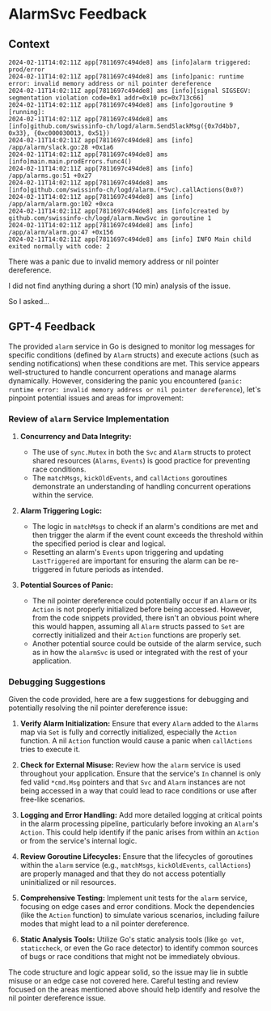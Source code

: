 # AlarmSvc Feedback
## Context
```
2024-02-11T14:02:11Z app[7811697c494de8] ams [info]alarm triggered: prod/error
2024-02-11T14:02:11Z app[7811697c494de8] ams [info]panic: runtime error: invalid memory address or nil pointer dereference
2024-02-11T14:02:11Z app[7811697c494de8] ams [info][signal SIGSEGV: segmentation violation code=0x1 addr=0x10 pc=0x713c66]
2024-02-11T14:02:11Z app[7811697c494de8] ams [info]goroutine 9 [running]:
2024-02-11T14:02:11Z app[7811697c494de8] ams [info]github.com/swissinfo-ch/logd/alarm.SendSlackMsg({0x7d4bb7, 0x33}, {0xc000030013, 0x51})
2024-02-11T14:02:11Z app[7811697c494de8] ams [info]     /app/alarm/slack.go:28 +0x1a6
2024-02-11T14:02:11Z app[7811697c494de8] ams [info]main.main.prodErrors.func4()
2024-02-11T14:02:11Z app[7811697c494de8] ams [info]     /app/alarms.go:51 +0x27
2024-02-11T14:02:11Z app[7811697c494de8] ams [info]github.com/swissinfo-ch/logd/alarm.(*Svc).callActions(0x0?)
2024-02-11T14:02:11Z app[7811697c494de8] ams [info]     /app/alarm/alarm.go:102 +0xca
2024-02-11T14:02:11Z app[7811697c494de8] ams [info]created by github.com/swissinfo-ch/logd/alarm.NewSvc in goroutine 1
2024-02-11T14:02:11Z app[7811697c494de8] ams [info]     /app/alarm/alarm.go:47 +0x156
2024-02-11T14:02:11Z app[7811697c494de8] ams [info] INFO Main child exited normally with code: 2
```
There was a panic due to invalid memory address or nil pointer dereference.

I did not find anything during a short (10 min) analysis of the issue.

So I asked...

## GPT-4 Feedback

The provided `alarm` service in Go is designed to monitor log messages for specific conditions (defined by `Alarm` structs) and execute actions (such as sending notifications) when these conditions are met. This service appears well-structured to handle concurrent operations and manage alarms dynamically. However, considering the panic you encountered (`panic: runtime error: invalid memory address or nil pointer dereference`), let's pinpoint potential issues and areas for improvement:

### Review of `alarm` Service Implementation

1. **Concurrency and Data Integrity:**
   - The use of `sync.Mutex` in both the `Svc` and `Alarm` structs to protect shared resources (`Alarms`, `Events`) is good practice for preventing race conditions.
   - The `matchMsgs`, `kickOldEvents`, and `callActions` goroutines demonstrate an understanding of handling concurrent operations within the service.

2. **Alarm Triggering Logic:**
   - The logic in `matchMsgs` to check if an alarm's conditions are met and then trigger the alarm if the event count exceeds the threshold within the specified period is clear and logical.
   - Resetting an alarm's `Events` upon triggering and updating `LastTriggered` are important for ensuring the alarm can be re-triggered in future periods as intended.

3. **Potential Sources of Panic:**
   - The nil pointer dereference could potentially occur if an `Alarm` or its `Action` is not properly initialized before being accessed. However, from the code snippets provided, there isn't an obvious point where this would happen, assuming all `Alarm` structs passed to `Set` are correctly initialized and their `Action` functions are properly set.
   - Another potential source could be outside of the alarm service, such as in how the `alarmSvc` is used or integrated with the rest of your application.

### Debugging Suggestions

Given the code provided, here are a few suggestions for debugging and potentially resolving the nil pointer dereference issue:

1. **Verify Alarm Initialization:**
   Ensure that every `Alarm` added to the `Alarms` map via `Set` is fully and correctly initialized, especially the `Action` function. A nil `Action` function would cause a panic when `callActions` tries to execute it.

2. **Check for External Misuse:**
   Review how the `alarm` service is used throughout your application. Ensure that the service's `In` channel is only fed valid `*cmd.Msg` pointers and that `Svc` and `Alarm` instances are not being accessed in a way that could lead to race conditions or use after free-like scenarios.

3. **Logging and Error Handling:**
   Add more detailed logging at critical points in the alarm processing pipeline, particularly before invoking an `Alarm`'s `Action`. This could help identify if the panic arises from within an `Action` or from the service's internal logic.

4. **Review Goroutine Lifecycles:**
   Ensure that the lifecycles of goroutines within the `alarm` service (e.g., `matchMsgs`, `kickOldEvents`, `callActions`) are properly managed and that they do not access potentially uninitialized or nil resources.

5. **Comprehensive Testing:**
   Implement unit tests for the `alarm` service, focusing on edge cases and error conditions. Mock the dependencies (like the `Action` function) to simulate various scenarios, including failure modes that might lead to a nil pointer dereference.

6. **Static Analysis Tools:**
   Utilize Go's static analysis tools (like `go vet`, `staticcheck`, or even the Go race detector) to identify common sources of bugs or race conditions that might not be immediately obvious.

The code structure and logic appear solid, so the issue may lie in subtle misuse or an edge case not covered here. Careful testing and review focused on the areas mentioned above should help identify and resolve the nil pointer dereference issue.